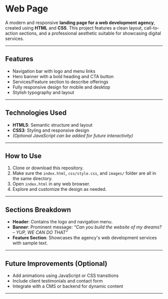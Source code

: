# Web Page

A modern and responsive **landing page for a web development agency**, created using **HTML** and **CSS**. This project features a clean layout, call-to-action sections, and a professional aesthetic suitable for showcasing digital services.

---

## Features

- Navigation bar with logo and menu links
- Hero banner with a bold heading and CTA button
- Services/Feature section to describe offerings
- Fully responsive design for mobile and desktop
- Stylish typography and layout

---

## Technologies Used

- **HTML5**: Semantic structure and layout
- **CSS3**: Styling and responsive design
- *(Optional JavaScript can be added for future interactivity)*

---

## How to Use

1. Clone or download this repository.
2. Make sure the `index.html`, `css/style.css`, and `images/` folder are all in the same directory.
3. Open `index.html` in any web browser.
4. Explore and customize the design as needed.

---

## Sections Breakdown

- **Header**: Contains the logo and navigation menu.
- **Banner**: Prominent message: *“Can you build the website of my dreams? – YUP, WE CAN DO THAT”*
- **Feature Section**: Showcases the agency's web development services with sample text.

---

## Future Improvements (Optional)

- Add animations using JavaScript or CSS transitions
- Include client testimonials and contact form
- Integrate with a CMS or backend for dynamic content

---


